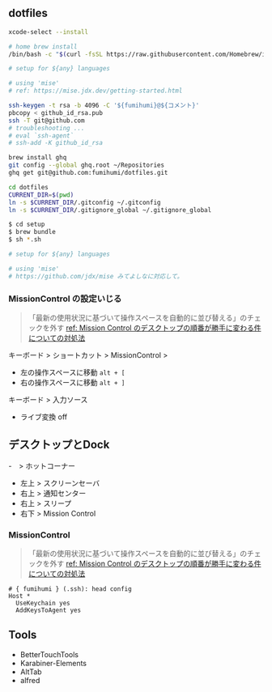 ## dotfiles

```bash
xcode-select --install

# home brew install
/bin/bash -c "$(curl -fsSL https://raw.githubusercontent.com/Homebrew/install/master/install.sh)"
```

```bash
# setup for ${any} languages

# using 'mise'
# ref: https://mise.jdx.dev/getting-started.html
```

```bash
ssh-keygen -t rsa -b 4096 -C '${fumihumi}@${コメント}'
pbcopy < github_id_rsa.pub
ssh -T git@github.com
# troubleshooting ...
# eval `ssh-agent`
# ssh-add -K github_id_rsa
```

```bash
brew install ghq
git config --global ghq.root ~/Repositories
ghq get git@github.com:fumihumi/dotfiles.git

cd dotfiles
CURRENT_DIR=$(pwd)
ln -s $CURRENT_DIR/.gitconfig ~/.gitconfig
ln -s $CURRENT_DIR/.gitignore_global ~/.gitignore_global

$ cd setup
$ brew bundle
$ sh *.sh
```

```bash
# setup for ${any} languages

# using 'mise'
# https://github.com/jdx/mise みてよしなに対応して。
```

### MissionControl の設定いじる

> 「最新の使用状況に基づいて操作スペースを自動的に並び替える」のチェックを外す
> [ref: Mission Control のデスクトップの順番が勝手に変わる件についての対処法](https://qiita.com/ayies128/items/f036ba7d89444b3b71f0)

キーボード > ショートカット > MissionControl >

- 左の操作スペースに移動 `alt + [`
- 右の操作スペースに移動 `alt + ]`

キーボード > 入力ソース

- ライブ変換 off

## デスクトップとDock

-　> ホットコーナー

- 左上 > スクリーンセーバ
- 右上 > 通知センター
- 右上 > スリープ
- 右下 > Mission Control

### MissionControl

> 「最新の使用状況に基づいて操作スペースを自動的に並び替える」のチェックを外す
> [ref: Mission Control のデスクトップの順番が勝手に変わる件についての対処法](https://qiita.com/ayies128/items/f036ba7d89444b3b71f0)

```shell
# { fumihumi } (.ssh): head config
Host *
  UseKeychain yes
  AddKeysToAgent yes

```

## Tools

- BetterTouchTools
- Karabiner-Elements
- AltTab
- alfred
